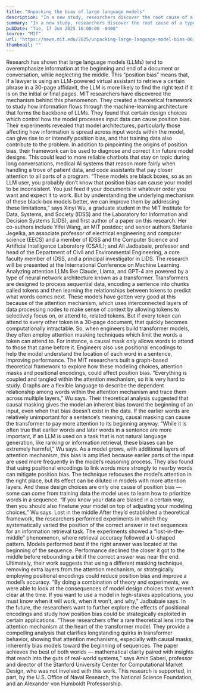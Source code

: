 ```yaml
---
title: "Unpacking the bias of large language models"
description: "In a new study, researchers discover the root cause of a type of bias in LLMs, paving the way for more accurate and reliable AI systems."
summary: "In a new study, researchers discover the root cause of a type of bias in LLMs, paving the way for more accurate and reli"
pubDate: "Tue, 17 Jun 2025 16:00:00 -0400"
source: "MIT"
url: "https://news.mit.edu/2025/unpacking-large-language-model-bias-0617"
thumbnail: ""
---
```


Research has shown that large language models (LLMs) tend to overemphasize information at the beginning and end of a document or conversation, while neglecting the middle.
This “position bias” means that, if a lawyer is using an LLM-powered virtual assistant to retrieve a certain phrase in a 30-page affidavit, the LLM is more likely to find the right text if it is on the initial or final pages.
MIT researchers have discovered the mechanism behind this phenomenon.
They created a theoretical framework to study how information flows through the machine-learning architecture that forms the backbone of LLMs. They found that certain design choices which control how the model processes input data can cause position bias.
Their experiments revealed that model architectures, particularly those affecting how information is spread across input words within the model, can give rise to or intensify position bias, and that training data also contribute to the problem.
In addition to pinpointing the origins of position bias, their framework can be used to diagnose and correct it in future model designs.
This could lead to more reliable chatbots that stay on topic during long conversations, medical AI systems that reason more fairly when handling a trove of patient data, and code assistants that pay closer attention to all parts of a program.
“These models are black boxes, so as an LLM user, you probably don’t know that position bias can cause your model to be inconsistent. You just feed it your documents in whatever order you want and expect it to work. But by understanding the underlying mechanism of these black-box models better, we can improve them by addressing these limitations,” says Xinyi Wu, a graduate student in the MIT Institute for Data, Systems, and Society (IDSS) and the Laboratory for Information and Decision Systems (LIDS), and first author of a paper on this research.
Her co-authors include Yifei Wang, an MIT postdoc; and senior authors Stefanie Jegelka, an associate professor of electrical engineering and computer science (EECS) and a member of IDSS and the Computer Science and Artificial Intelligence Laboratory (CSAIL); and Ali Jadbabaie, professor and head of the Department of Civil and Environmental Engineering, a core faculty member of IDSS, and a principal investigator in LIDS. The research will be presented at the International Conference on Machine Learning.
Analyzing attention
LLMs like Claude, Llama, and GPT-4 are powered by a type of neural network architecture known as a transformer. Transformers are designed to process sequential data, encoding a sentence into chunks called tokens and then learning the relationships between tokens to predict what words comes next.
These models have gotten very good at this because of the attention mechanism, which uses interconnected layers of data processing nodes to make sense of context by allowing tokens to selectively focus on, or attend to, related tokens.
But if every token can attend to every other token in a 30-page document, that quickly becomes computationally intractable. So, when engineers build transformer models, they often employ attention masking techniques which limit the words a token can attend to.
For instance, a causal mask only allows words to attend to those that came before it.
Engineers also use positional encodings to help the model understand the location of each word in a sentence, improving performance.
The MIT researchers built a graph-based theoretical framework to explore how these modeling choices, attention masks and positional encodings, could affect position bias.
“Everything is coupled and tangled within the attention mechanism, so it is very hard to study. Graphs are a flexible language to describe the dependent relationship among words within the attention mechanism and trace them across multiple layers,” Wu says.
Their theoretical analysis suggested that causal masking gives the model an inherent bias toward the beginning of an input, even when that bias doesn’t exist in the data.
If the earlier words are relatively unimportant for a sentence’s meaning, causal masking can cause the transformer to pay more attention to its beginning anyway.
“While it is often true that earlier words and later words in a sentence are more important, if an LLM is used on a task that is not natural language generation, like ranking or information retrieval, these biases can be extremely harmful,” Wu says.
As a model grows, with additional layers of attention mechanism, this bias is amplified because earlier parts of the input are used more frequently in the model’s reasoning process.
They also found that using positional encodings to link words more strongly to nearby words can mitigate position bias. The technique refocuses the model’s attention in the right place, but its effect can be diluted in models with more attention layers.
And these design choices are only one cause of position bias — some can come from training data the model uses to learn how to prioritize words in a sequence.
“If you know your data are biased in a certain way, then you should also finetune your model on top of adjusting your modeling choices,” Wu says.
Lost in the middle
After they’d established a theoretical framework, the researchers performed experiments in which they systematically varied the position of the correct answer in text sequences for an information retrieval task.
The experiments showed a “lost-in-the-middle” phenomenon, where retrieval accuracy followed a U-shaped pattern. Models performed best if the right answer was located at the beginning of the sequence. Performance declined the closer it got to the middle before rebounding a bit if the correct answer was near the end.
Ultimately, their work suggests that using a different masking technique, removing extra layers from the attention mechanism, or strategically employing positional encodings could reduce position bias and improve a model’s accuracy.
“By doing a combination of theory and experiments, we were able to look at the consequences of model design choices that weren’t clear at the time. If you want to use a model in high-stakes applications, you must know when it will work, when it won’t, and why,” Jadbabaie says.
In the future, the researchers want to further explore the effects of positional encodings and study how position bias could be strategically exploited in certain applications.
“These researchers offer a rare theoretical lens into the attention mechanism at the heart of the transformer model. They provide a compelling analysis that clarifies longstanding quirks in transformer behavior, showing that attention mechanisms, especially with causal masks, inherently bias models toward the beginning of sequences. The paper achieves the best of both worlds — mathematical clarity paired with insights that reach into the guts of real-world systems,” says Amin Saberi, professor and director of the Stanford University Center for Computational Market Design, who was not involved with this work.
This research is supported, in part, by the U.S. Office of Naval Research, the National Science Foundation, and an Alexander von Humboldt Professorship.